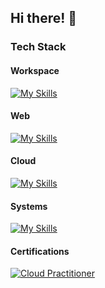 ## Hi there! 👋

### Tech Stack
#### Workspace
[![My Skills](https://skillicons.dev/icons?i=ubuntu,neovim,notion,bash,git&perline=6)](https://skillicons.dev)

#### Web
[![My Skills](https://skillicons.dev/icons?i=html,css,tailwind,scss,js,ts,pnpm,jest,vite,jquery,react,nextjs,python,django,fastapi,flask,dotnet,go&perline=8)](https://skillicons.dev)

#### Cloud
[![My Skills](https://skillicons.dev/icons?i=aws,gcp,vercel,docker,kubernetes,nginx,planetscale,kafka&perline=8)](https://skillicons.dev)

#### Systems
[![My Skills](https://skillicons.dev/icons?i=c,cpp,rust,gtk,tauri,raspberrypi&perline=8)](https://skillicons.dev)

#### Certifications
[![Cloud Practitioner](https://images.credly.com/size/110x110/images/00634f82-b07f-4bbd-a6bb-53de397fc3a6/image.png)](https://cp.certmetrics.com/amazon/en/public/verify/credential/5b73b63c900e4643881bf8e1d5621ae8)
<!--
**AleksaBajat/AleksaBajat** is a ✨ _special_ ✨ repository because its `README.md` (this file) appears on your GitHub profile.

Here are some ideas to get you started:

- 🔭 I’m currently working on ...
- 🌱 I’m currently learning ...
- 👯 I’m looking to collaborate on ...
- 🤔 I’m looking for help with ...
- 💬 Ask me about ...
- 📫 How to reach me: ...
- 😄 Pronouns: ...
- ⚡ Fun fact: ...
-->
